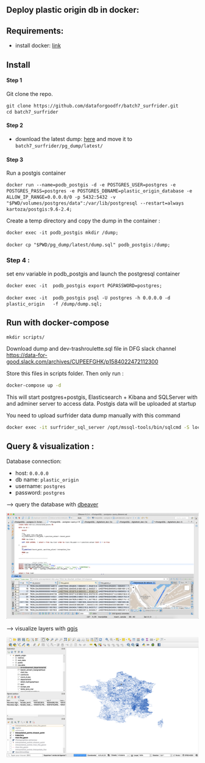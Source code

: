 ## Deploy plastic origin db in docker:

## Requirements:

* install docker: [link](https://docs.docker.com/docker-for-mac/install/)  

## Install
#### Step 1
Git clone the repo.
```
git clone https://github.com/dataforgoodfr/batch7_surfrider.git
cd batch7_surfrider
```

#### Step 2
* download the latest dump: [here](https://drive.google.com/drive/folders/12FYBDsMXnSHeSQzWh_voHHnvwsfZb44C?usp=sharing) and move it to ``` batch7_surfrider/pg_dump/latest/```

#### Step 3
Run a postgis container
```
docker run --name=podb_postgis -d -e POSTGRES_USER=postgres -e POSTGRES_PASS=postgres -e POSTGRES_DBNAME=plastic_origin_database -e ALLOW_IP_RANGE=0.0.0.0/0 -p 5432:5432 -v "$PWD/volumes/postgres/data":/var/lib/postgresql --restart=always kartoza/postgis:9.6-2.4;
```

Create a temp directory and copy the dump in the container :

```
docker exec -it podb_postgis mkdir /dump;

docker cp "$PWD/pg_dump/latest/dump.sql" podb_postgis:/dump;

```

### Step 4 :

set env variable in podb_postgis and launch the postgresql container

```
docker exec -it  podb_postgis export PGPASSWORD=postgres;

docker exec -it  podb_postgis psql -U postgres -h 0.0.0.0 -d plastic_origin   -f /dump/dump.sql;

```

## Run with docker-compose 

```
mkdir scripts/
```

Download dump and dev-trashroulette.sql file in DFG slack channel  https://data-for-good.slack.com/archives/CUPEEFGHK/p1584022472112300

Store this files in scripts folder. Then only run :

```bash
docker-compose up -d 
```

This will start postgres+postgis, Elasticsearch + Kibana and SQLServer with and adminer server to access data. Postgis data will be uploaded at startup

You need to upload surfrider data dump manually with this command 
```bash
docker exec -it surfrider_sql_server /opt/mssql-tools/bin/sqlcmd -S localhost -U sa -P SurfRiderFoundation2019! -i /scripts/surfrider_dev-trashroulette.sql
```

## Query & visualization :

Database connection:
* host: `0.0.0.0`
* db name: ```plastic_origin```
* username: ```postgres```
* password: ```postgres```

--> query the database with [dbeaver](https://dbeaver.io/)

![](./images/dbeaver.png)

--> visualize layers with [qgis](https://www.qgis.org/fr/site/)

![](./images/qgis.png)
